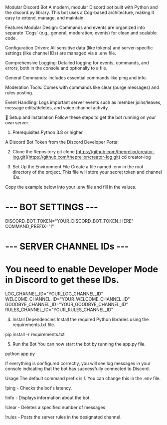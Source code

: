 Modular Discord Bot
A modern, modular Discord bot built with Python and the discord.py library. This bot uses a Cog-based architecture, making it easy to extend, manage, and maintain.

Features
Modular Design: Commands and events are organized into separate 'Cogs' (e.g., general, moderation, events) for clean and scalable code.

Configuration Driven: All sensitive data (like tokens) and server-specific settings (like channel IDs) are managed via a .env file.

Comprehensive Logging: Detailed logging for events, commands, and errors, both in the console and optionally to a file.

General Commands: Includes essential commands like ping and info.

Moderation Tools: Comes with commands like clear (purge messages) and rules posting.

Event Handling: Logs important server events such as member joins/leaves, message edits/deletes, and voice channel activity.

🚀 Setup and Installation
Follow these steps to get the bot running on your own server.

1. Prerequisites
Python 3.8 or higher

A Discord Bot Token from the Discord Developer Portal

2. Clone the Repository
git clone [https://github.com/theprelior/creator-log.git](https://github.com/theprelior/creator-log.git)
cd creator-log

3. Set Up the Environment File
Create a file named .env in the root directory of the project. This file will store your secret token and channel IDs.

Copy the example below into your .env file and fill in the values.

# --- BOT SETTINGS ---
DISCORD_BOT_TOKEN="YOUR_DISCORD_BOT_TOKEN_HERE"
COMMAND_PREFIX="!"

# --- SERVER CHANNEL IDs ---
# You need to enable Developer Mode in Discord to get these IDs.
LOG_CHANNEL_ID="YOUR_LOG_CHANNEL_ID"
WELCOME_CHANNEL_ID="YOUR_WELCOME_CHANNEL_ID"
GOODBYE_CHANNEL_ID="YOUR_GOODBYE_CHANNEL_ID"
RULES_CHANNEL_ID="YOUR_RULES_CHANNEL_ID"

4. Install Dependencies
Install the required Python libraries using the requirements.txt file.

pip install -r requirements.txt

5. Run the Bot
You can now start the bot by running the app.py file.

python app.py

If everything is configured correctly, you will see log messages in your console indicating that the bot has successfully connected to Discord.

Usage
The default command prefix is !. You can change this in the .env file.

!ping - Checks the bot's latency.

!info - Displays information about the bot.

!clear <amount> - Deletes a specified number of messages.

!rules <rules text> - Posts the server rules in the designated channel.